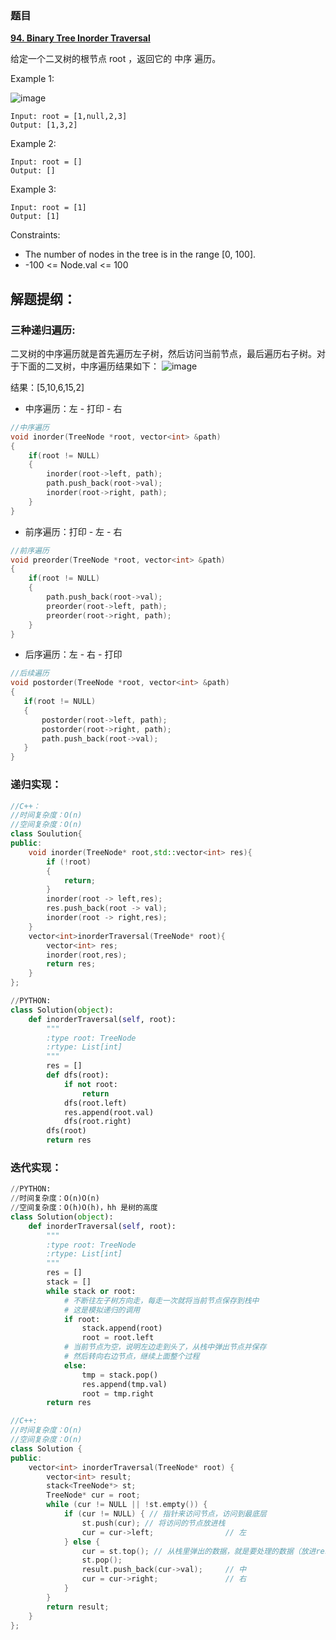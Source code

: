 ### 题目

 **[94. Binary Tree Inorder Traversal](https://leetcode-cn.com/problems/binary-tree-inorder-traversal/)** 
 
 给定一个二叉树的根节点 root ，返回它的 中序 遍历。
 
 Example 1:
 
 ![image](https://user-images.githubusercontent.com/42907149/124874152-583ed000-e002-11eb-9e3e-a296ec254514.png)
 ```
 Input: root = [1,null,2,3]
Output: [1,3,2]
```
 
Example 2:

```
Input: root = []
Output: []
```
Example 3:

```
Input: root = [1]
Output: [1]
```


Constraints:

* The number of nodes in the tree is in the range [0, 100].
* -100 <= Node.val <= 100



## 解题提纲：
### 三种递归遍历:
二叉树的中序遍历就是首先遍历左子树，然后访问当前节点，最后遍历右子树。对于下面的二叉树，中序遍历结果如下：
![image](https://user-images.githubusercontent.com/42907149/124876852-6f32f180-e005-11eb-812a-840beb4f164d.png)

结果：[5,10,6,15,2]

* 中序遍历：左 - 打印 - 右
```C++
//中序遍历
void inorder(TreeNode *root, vector<int> &path)
{
    if(root != NULL)
    {
        inorder(root->left, path);
        path.push_back(root->val);
        inorder(root->right, path);
    }
}
```
* 前序遍历：打印 - 左 - 右
```C++ 
//前序遍历
void preorder(TreeNode *root, vector<int> &path)
{
    if(root != NULL)
    {
        path.push_back(root->val);
        preorder(root->left, path);
        preorder(root->right, path);
    }
}
```
* 后序遍历：左 - 右 - 打印
 ```C++
//后续遍历
void postorder(TreeNode *root, vector<int> &path)
{
    if(root != NULL)
    {
        postorder(root->left, path);
        postorder(root->right, path);
        path.push_back(root->val);
    }
}
```
### 递归实现：
```C++
//C++：
//时间复杂度：O(n)
//空间复杂度：O(n)
class Soulution{
public:
	void inorder(TreeNode* root,std::vector<int> res){
		if (!root)
		{
			return;
		}
		inorder(root -> left,res);
		res.push_back(root -> val);
		inorder(root -> right,res);
	}
	vector<int>inorderTraversal(TreeNode* root){
		vector<int> res;
		inorder(root,res);
		return res;
	}
};
```

```PYTHON
//PYTHON:
class Solution(object):
	def inorderTraversal(self, root):
		"""
		:type root: TreeNode
		:rtype: List[int]
		"""
		res = []
		def dfs(root):
			if not root:
				return
			dfs(root.left)
			res.append(root.val)
			dfs(root.right)
		dfs(root)
		return res
```
### 迭代实现：


```PYTHON
//PYTHON:
//时间复杂度：O(n)O(n)
//空间复杂度：O(h)O(h)，hh 是树的高度
class Solution(object):
	def inorderTraversal(self, root):
		"""
		:type root: TreeNode
		:rtype: List[int]
		"""
		res = []
		stack = []
		while stack or root:
			# 不断往左子树方向走，每走一次就将当前节点保存到栈中
			# 这是模拟递归的调用
			if root:
				stack.append(root)
				root = root.left
			# 当前节点为空，说明左边走到头了，从栈中弹出节点并保存
			# 然后转向右边节点，继续上面整个过程
			else:
				tmp = stack.pop()
				res.append(tmp.val)
				root = tmp.right
		return res

```

```C++
//C++:
//时间复杂度：O(n)
//空间复杂度：O(n)
class Solution {
public:
    vector<int> inorderTraversal(TreeNode* root) {
        vector<int> result;
        stack<TreeNode*> st;
        TreeNode* cur = root;
        while (cur != NULL || !st.empty()) {
            if (cur != NULL) { // 指针来访问节点，访问到最底层
                st.push(cur); // 将访问的节点放进栈
                cur = cur->left;                // 左
            } else {
                cur = st.top(); // 从栈里弹出的数据，就是要处理的数据（放进result数组里的数据）
                st.pop();
                result.push_back(cur->val);     // 中
                cur = cur->right;               // 右
            }
        }
        return result;
    }
};
```
